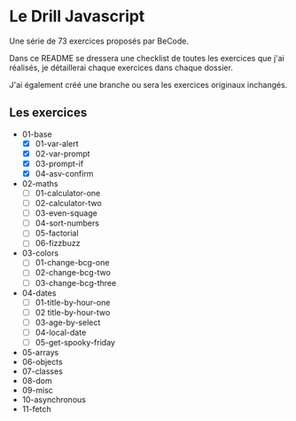 # Le Drill Javascript
Une série de 73 exercices proposés par BeCode.

Dans ce README se dressera une checklist de toutes les exercices que j'ai réalisés, je détaillerai chaque exercices dans chaque dossier.

J'ai également créé une branche ou sera les exercices originaux inchangés.

## Les exercices
- 01-base
  - [x]  01-var-alert
  - [x]  02-var-prompt
  - [x]  03-prompt-if
  - [x]  04-asv-confirm
- 02-maths
  - [ ] 01-calculator-one
  - [ ] 02-calculator-two
  - [ ] 03-even-squage
  - [ ] 04-sort-numbers
  - [ ] 05-factorial
  - [ ] 06-fizzbuzz
- 03-colors
  - [ ] 01-change-bcg-one
  - [ ] 02-change-bcg-two
  - [ ] 03-change-bcg-three
- 04-dates
  - [ ] 01-title-by-hour-one
  - [ ] 02 title-by-hour-two
  - [ ] 03-age-by-select
  - [ ] 04-local-date
  - [ ] 05-get-spooky-friday
- 05-arrays
- 06-objects
- 07-classes
- 08-dom
- 09-misc
- 10-asynchronous
- 11-fetch